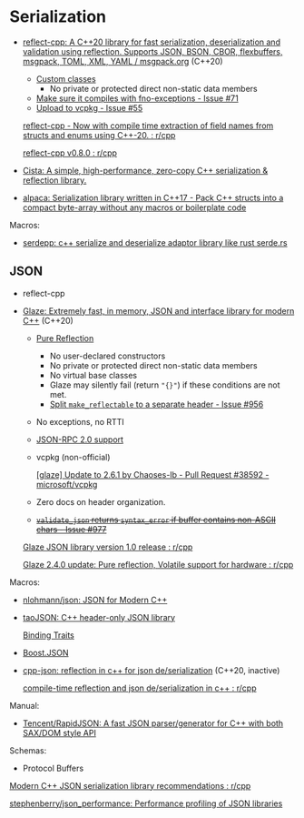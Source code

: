 # Serialization
- [reflect-cpp: A C++20 library for fast serialization, deserialization and validation using reflection. Supports JSON, BSON, CBOR, flexbuffers, msgpack, TOML, XML, YAML / msgpack.org](https://github.com/getml/reflect-cpp) (C++20)
  - [Custom classes](https://github.com/getml/reflect-cpp/blob/main/docs/custom_classes.md)
    - No private or protected direct non-static data members
  - [Make sure it compiles with fno-exceptions - Issue #71](https://github.com/getml/reflect-cpp/issues/71)
  - [Upload to vcpkg - Issue #55](https://github.com/getml/reflect-cpp/issues/55)

  [reflect-cpp - Now with compile time extraction of field names from structs and enums using C++-20. : r/cpp](https://www.reddit.com/r/cpp/comments/18ecqu8/reflectcpp_now_with_compile_time_extraction_of/)

  [reflect-cpp v0.8.0 : r/cpp](https://www.reddit.com/r/cpp/comments/1bild6p/reflectcpp_v080/)

- [Cista: A simple, high-performance, zero-copy C++ serialization & reflection library.](https://github.com/felixguendling/cista)
- [alpaca: Serialization library written in C++17 - Pack C++ structs into a compact byte-array without any macros or boilerplate code](https://github.com/p-ranav/alpaca)

Macros:
- [serdepp: c++ serialize and deserialize adaptor library like rust serde.rs](https://github.com/injae/serdepp)

## JSON
- reflect-cpp
- [Glaze: Extremely fast, in memory, JSON and interface library for modern C++](https://github.com/stephenberry/glaze) (C++20)
  - [Pure Reflection](https://github.com/stephenberry/glaze/blob/main/docs/pure-reflection.md)
    - No user-declared constructors
    - No private or protected direct non-static data members
    - No virtual base classes
    - Glaze may silently fail (return `"{}"`) if these conditions are not met.
    - [Split `make_reflectable` to a separate header - Issue #956](https://github.com/stephenberry/glaze/issues/956)
  - No exceptions, no RTTI
  - [JSON-RPC 2.0 support](https://github.com/stephenberry/glaze/blob/main/docs/rpc/json-rpc.md)
  - vcpkg (non-official)

    [\[glaze\] Update to 2.6.1 by Chaoses-Ib - Pull Request #38592 - microsoft/vcpkg](https://github.com/microsoft/vcpkg/pull/38592)

  - Zero docs on header organization.
  - ~~[`validate_json` returns `syntax_error` if buffer contains non-ASCII chars - Issue #977](https://github.com/stephenberry/glaze/issues/977)~~

  [Glaze JSON library version 1.0 release : r/cpp](https://www.reddit.com/r/cpp/comments/11fanh5/glaze_json_library_version_10_release/)

  [Glaze 2.4.0 update: Pure reflection, Volatile support for hardware : r/cpp](https://www.reddit.com/r/cpp/comments/1bpssce/glaze_240_update_pure_reflection_volatile_support/)

Macros:
- [nlohmann/json: JSON for Modern C++](https://github.com/nlohmann/json)
- [taoJSON: C++ header-only JSON library](https://github.com/taocpp/json)

  [Binding Traits](https://github.com/taocpp/json/blob/main/doc/Binding-Traits.md)
- [Boost.JSON](https://github.com/boostorg/json)
- [cpp-json: reflection in c++ for json de/serialization](https://github.com/jake-stewart/cpp-json) (C++20, inactive)

  [compile-time reflection and json de/serialization in c++ : r/cpp](https://www.reddit.com/r/cpp/comments/152g5tb/compiletime_reflection_and_json_deserialization/)

Manual:
- [Tencent/RapidJSON: A fast JSON parser/generator for C++ with both SAX/DOM style API](https://github.com/Tencent/rapidjson)

Schemas:
- Protocol Buffers

[Modern C++ JSON serialization library recommendations : r/cpp](https://www.reddit.com/r/cpp/comments/cmqawn/modern_c_json_serialization_library/)

[stephenberry/json\_performance: Performance profiling of JSON libraries](https://github.com/stephenberry/json_performance)